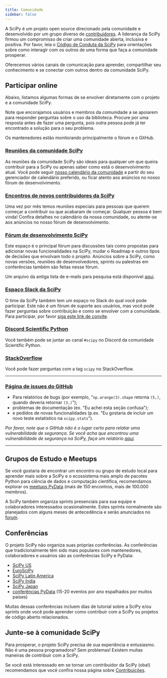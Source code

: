 ```yaml
---
title: Comunidade
sidebar: false
---
```


A SciPy é um projeto open source direcionado pela comunidade e desenvolvido por um grupo diverso de [contribuidores](/teams/). A liderança da SciPy firmou um compromisso de criar uma comunidade aberta, inclusiva e positiva. Por favor, leia o
[Código de Conduta da SciPy](https://docs.scipy.org/doc/scipy/dev/conduct/code_of_conduct.html)
para orientações sobre como interagir com os outros de uma forma que faça a comunidade
prosperar.

Oferecemos vários canais de comunicação para aprender, compartilhar seu conhecimento e se conectar com outros dentro da comunidade SciPy.

## Participar online

Abaixo, listamos algumas formas de se envolver diretamente com o projeto e a comunidade SciPy.

Note que encorajamos usuários e membros da comunidade a se apoiarem para responder perguntas sobre o uso da biblioteca. Procure por uma resposta antes de fazer uma pergunta, pois outra pessoa pode já ter encontrado a solução para o seu problema.

Os mantenedores estão monitorando principalmente o fórum e o GitHub.

### [Reuniões da comunidade SciPy](https://scientific-python.org/calendars/)

As reuniões da comunidade SciPy são ideais para qualquer um que queira contribuir para a SciPy
ou apenas saber como está o desenvolvimento atual. Você pode seguir
[nosso calendário da comunidade](https://scientific-python.org/calendars/) a partir do seu
gerenciador de calendário preferido, ou ficar atento aos anúncios no nosso fórum de desenvolvimento.

### [Encontros de novos contribuidores da SciPy](https://scientific-python.org/calendars/)

Uma vez por mês temos reuniões especiais para pessoas que querem começar a contribuir ou que acabaram de começar. Qualquer pessoa é bem vinda! Confira detalhes no calendário da nossa comunidade,
ou atente-se aos anúncios no nosso fórum de desenvolvimento.

### [Fórum de desenvolvimento SciPy](https://discuss.scientific-python.org/c/contributor/scipy)

Este espaço é o principal fórum para discussões tais como propostas para adicionar novas funcionalidades na SciPy, mudar o Roadmap e outros tipos de decisões que envolvam todo o projeto. Anúncios sobre a SciPy, como novas versões, reuniões de desenvolvedores, sprints ou palestras em conferências também são feitas nesse fórum.

Um arquivo da antiga lista de e-mails para pesquisa
está disponível [aqui](https://mail.python.org/archives/list/scipy-dev@python.org/).

### [Espaço Slack da SciPy](https://join.slack.com/t/scipy-community/shared_invite/zt-1a76bomjr-fuS1ZTnmP7b32kIhLb6QMg)

O time da SciPy também tem um espaço no Slack do qual você pode participar. Este não é um fórum de suporte
aos usuários, mas você pode fazer perguntas sobre contribuição e como se envolver com
a comunidade. Para participar, por favor [siga este link de convite](https://join.slack.com/t/scipy-community/shared_invite/zt-1a76bomjr-fuS1ZTnmP7b32kIhLb6QMg).

### [Discord Scientific Python](https://discord.com/invite/vur45CbwMz)

Você também pode se juntar ao canal `#scipy` no Discord da comunidade Scientific Python.

### [StackOverflow](https://stackoverflow.com/questions/tagged/scipy)

Você pode fazer perguntas com a tag `scipy` no
StackOverflow.

---

### [Página de issues do GitHub](https://github.com/numpy/numpy/issues)

- Para relatórios de bugs (por exemplo, "`np.arange(3).shape` retorna `(5,)`, quando deveria retornar `(3,)`");
- problemas de documentação (ex. "Eu achei esta seção confusa");
- e pedidos de novas funcionalidades (p.ex. "Eu gostaria de incluir um novo teste estatístico na `scipy.stats`").

_Por favor, note que o GitHub não é o lugar certo para relatar uma vulnerabilidade de segurança. Se você acha que encontrou uma vulnerabilidade de segurança na SciPy, faça um relatório [aqui](https://tidelift.com/docs/security)._

---

## Grupos de Estudo e Meetups

Se você gostaria de encontrar um encontro ou grupo de estudo local para aprender mais sobre a SciPy e o ecossistema mais amplo de pacotes Python para ciência de dados e computação científica, recomendamos explorar os [meetups PyData](https://www.meetup.com/pro/pydata/) (mais de 150 encontros, mais de 100.000 membros).

A SciPy também organiza sprints presenciais para sua equipe e colaboradores interessados ocasionalmente. Estes sprints normalmente são planejados com alguns meses de antecedência e serão
anunciados no
[forum](https://discuss.scientific-python.org/c/contributor/scipy).

## Conferências

O projeto SciPy não organiza suas próprias conferências. As conferências que tradicionalmente têm sido mais populares com mantenedores, colaboradores e usuários são as conferências SciPy e PyData:

- [SciPy US](https://conference.scipy.org)
- [EuroSciPy](https://www.euroscipy.org)
- [SciPy Latin America](https://www.scipyla.org)
- [SciPy India](https://scipy.in)
- [SciPy Japan](https://conference.scipy.org)
- [conferências PyData](https://pydata.org/event-schedule/) (15-20 eventos por ano espalhados por muitos países)

Muitas dessas conferências incluem dias de tutorial sobre a SciPy e/ou sprints onde você pode aprender como contribuir com a SciPy ou projetos de código aberto relacionados.

## Junte-se à comunidade SciPy

Para prosperar, o projeto SciPy precisa de sua experiência e entusiasmo. Não é uma pessoa programadora?
Sem problemas! Existem muitas maneiras de contribuir com a SciPy.

Se você está interessado em se tornar um contribuidor da SciPy (oba!) recomendamos que você confira nossa página sobre [Contribuições](/pt/contribute).
